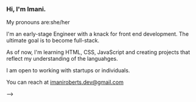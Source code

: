 ### Hi, I'm Imani. 

My pronouns are:she/her

I'm an early-stage Engineer with a knack for front end development. The ultimate goal is to become full-stack.

As of now, I'm learning HTML, CSS, JavaScript and creating projects that reflect my understanding of the languahges.

I am open to working with startups or individuals.

You can reach at imaniroberts.dev@gmail.com


-->
